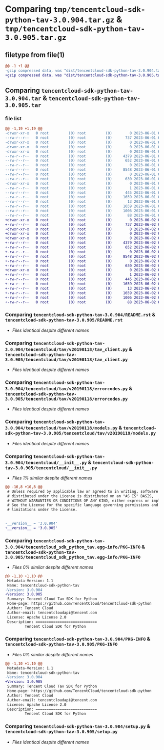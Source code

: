 # Comparing `tmp/tencentcloud-sdk-python-tav-3.0.904.tar.gz` & `tmp/tencentcloud-sdk-python-tav-3.0.905.tar.gz`

## filetype from file(1)

```diff
@@ -1 +1 @@
-gzip compressed data, was "dist/tencentcloud-sdk-python-tav-3.0.904.tar", last modified: Thu Jun  1 02:46:16 2023, max compression
+gzip compressed data, was "dist/tencentcloud-sdk-python-tav-3.0.905.tar", last modified: Fri Jun  2 00:39:07 2023, max compression
```

## Comparing `tencentcloud-sdk-python-tav-3.0.904.tar` & `tencentcloud-sdk-python-tav-3.0.905.tar`

### file list

```diff
@@ -1,19 +1,19 @@
-drwxr-xr-x   0 root         (0) root         (0)        0 2023-06-01 02:46:16.000000 tencentcloud-sdk-python-tav-3.0.904/
--rw-r--r--   0 root         (0) root         (0)      737 2023-06-01 02:46:16.000000 tencentcloud-sdk-python-tav-3.0.904/README.rst
-drwxr-xr-x   0 root         (0) root         (0)        0 2023-06-01 02:46:16.000000 tencentcloud-sdk-python-tav-3.0.904/tencentcloud/
-drwxr-xr-x   0 root         (0) root         (0)        0 2023-06-01 02:46:16.000000 tencentcloud-sdk-python-tav-3.0.904/tencentcloud/tav/
-drwxr-xr-x   0 root         (0) root         (0)        0 2023-06-01 02:46:16.000000 tencentcloud-sdk-python-tav-3.0.904/tencentcloud/tav/v20190118/
--rw-r--r--   0 root         (0) root         (0)     4379 2023-06-01 02:46:16.000000 tencentcloud-sdk-python-tav-3.0.904/tencentcloud/tav/v20190118/tav_client.py
--rw-r--r--   0 root         (0) root         (0)      652 2023-06-01 02:46:16.000000 tencentcloud-sdk-python-tav-3.0.904/tencentcloud/tav/v20190118/errorcodes.py
--rw-r--r--   0 root         (0) root         (0)        0 2023-06-01 02:46:16.000000 tencentcloud-sdk-python-tav-3.0.904/tencentcloud/tav/v20190118/__init__.py
--rw-r--r--   0 root         (0) root         (0)     8548 2023-06-01 02:46:16.000000 tencentcloud-sdk-python-tav-3.0.904/tencentcloud/tav/v20190118/models.py
--rw-r--r--   0 root         (0) root         (0)        0 2023-06-01 02:46:16.000000 tencentcloud-sdk-python-tav-3.0.904/tencentcloud/tav/__init__.py
--rw-r--r--   0 root         (0) root         (0)      630 2023-06-01 02:46:16.000000 tencentcloud-sdk-python-tav-3.0.904/tencentcloud/__init__.py
-drwxr-xr-x   0 root         (0) root         (0)        0 2023-06-01 02:46:16.000000 tencentcloud-sdk-python-tav-3.0.904/tencentcloud_sdk_python_tav.egg-info/
--rw-r--r--   0 root         (0) root         (0)        1 2023-06-01 02:46:16.000000 tencentcloud-sdk-python-tav-3.0.904/tencentcloud_sdk_python_tav.egg-info/dependency_links.txt
--rw-r--r--   0 root         (0) root         (0)      445 2023-06-01 02:46:16.000000 tencentcloud-sdk-python-tav-3.0.904/tencentcloud_sdk_python_tav.egg-info/SOURCES.txt
--rw-r--r--   0 root         (0) root         (0)     1659 2023-06-01 02:46:16.000000 tencentcloud-sdk-python-tav-3.0.904/tencentcloud_sdk_python_tav.egg-info/PKG-INFO
--rw-r--r--   0 root         (0) root         (0)       13 2023-06-01 02:46:16.000000 tencentcloud-sdk-python-tav-3.0.904/tencentcloud_sdk_python_tav.egg-info/top_level.txt
--rw-r--r--   0 root         (0) root         (0)     1659 2023-06-01 02:46:16.000000 tencentcloud-sdk-python-tav-3.0.904/PKG-INFO
--rw-r--r--   0 root         (0) root         (0)     1006 2023-06-01 02:46:16.000000 tencentcloud-sdk-python-tav-3.0.904/setup.py
--rw-r--r--   0 root         (0) root         (0)       88 2023-06-01 02:46:16.000000 tencentcloud-sdk-python-tav-3.0.904/setup.cfg
+drwxr-xr-x   0 root         (0) root         (0)        0 2023-06-02 00:39:07.000000 tencentcloud-sdk-python-tav-3.0.905/
+-rw-r--r--   0 root         (0) root         (0)      737 2023-06-02 00:39:06.000000 tencentcloud-sdk-python-tav-3.0.905/README.rst
+drwxr-xr-x   0 root         (0) root         (0)        0 2023-06-02 00:39:07.000000 tencentcloud-sdk-python-tav-3.0.905/tencentcloud/
+drwxr-xr-x   0 root         (0) root         (0)        0 2023-06-02 00:39:07.000000 tencentcloud-sdk-python-tav-3.0.905/tencentcloud/tav/
+drwxr-xr-x   0 root         (0) root         (0)        0 2023-06-02 00:39:07.000000 tencentcloud-sdk-python-tav-3.0.905/tencentcloud/tav/v20190118/
+-rw-r--r--   0 root         (0) root         (0)     4379 2023-06-02 00:39:06.000000 tencentcloud-sdk-python-tav-3.0.905/tencentcloud/tav/v20190118/tav_client.py
+-rw-r--r--   0 root         (0) root         (0)      652 2023-06-02 00:39:06.000000 tencentcloud-sdk-python-tav-3.0.905/tencentcloud/tav/v20190118/errorcodes.py
+-rw-r--r--   0 root         (0) root         (0)        0 2023-06-02 00:39:06.000000 tencentcloud-sdk-python-tav-3.0.905/tencentcloud/tav/v20190118/__init__.py
+-rw-r--r--   0 root         (0) root         (0)     8548 2023-06-02 00:39:06.000000 tencentcloud-sdk-python-tav-3.0.905/tencentcloud/tav/v20190118/models.py
+-rw-r--r--   0 root         (0) root         (0)        0 2023-06-02 00:39:06.000000 tencentcloud-sdk-python-tav-3.0.905/tencentcloud/tav/__init__.py
+-rw-r--r--   0 root         (0) root         (0)      630 2023-06-02 00:39:06.000000 tencentcloud-sdk-python-tav-3.0.905/tencentcloud/__init__.py
+drwxr-xr-x   0 root         (0) root         (0)        0 2023-06-02 00:39:07.000000 tencentcloud-sdk-python-tav-3.0.905/tencentcloud_sdk_python_tav.egg-info/
+-rw-r--r--   0 root         (0) root         (0)        1 2023-06-02 00:39:07.000000 tencentcloud-sdk-python-tav-3.0.905/tencentcloud_sdk_python_tav.egg-info/dependency_links.txt
+-rw-r--r--   0 root         (0) root         (0)      445 2023-06-02 00:39:07.000000 tencentcloud-sdk-python-tav-3.0.905/tencentcloud_sdk_python_tav.egg-info/SOURCES.txt
+-rw-r--r--   0 root         (0) root         (0)     1659 2023-06-02 00:39:07.000000 tencentcloud-sdk-python-tav-3.0.905/tencentcloud_sdk_python_tav.egg-info/PKG-INFO
+-rw-r--r--   0 root         (0) root         (0)       13 2023-06-02 00:39:07.000000 tencentcloud-sdk-python-tav-3.0.905/tencentcloud_sdk_python_tav.egg-info/top_level.txt
+-rw-r--r--   0 root         (0) root         (0)     1659 2023-06-02 00:39:07.000000 tencentcloud-sdk-python-tav-3.0.905/PKG-INFO
+-rw-r--r--   0 root         (0) root         (0)     1006 2023-06-02 00:39:06.000000 tencentcloud-sdk-python-tav-3.0.905/setup.py
+-rw-r--r--   0 root         (0) root         (0)       88 2023-06-02 00:39:07.000000 tencentcloud-sdk-python-tav-3.0.905/setup.cfg
```

### Comparing `tencentcloud-sdk-python-tav-3.0.904/README.rst` & `tencentcloud-sdk-python-tav-3.0.905/README.rst`

 * *Files identical despite different names*

### Comparing `tencentcloud-sdk-python-tav-3.0.904/tencentcloud/tav/v20190118/tav_client.py` & `tencentcloud-sdk-python-tav-3.0.905/tencentcloud/tav/v20190118/tav_client.py`

 * *Files identical despite different names*

### Comparing `tencentcloud-sdk-python-tav-3.0.904/tencentcloud/tav/v20190118/errorcodes.py` & `tencentcloud-sdk-python-tav-3.0.905/tencentcloud/tav/v20190118/errorcodes.py`

 * *Files identical despite different names*

### Comparing `tencentcloud-sdk-python-tav-3.0.904/tencentcloud/tav/v20190118/models.py` & `tencentcloud-sdk-python-tav-3.0.905/tencentcloud/tav/v20190118/models.py`

 * *Files identical despite different names*

### Comparing `tencentcloud-sdk-python-tav-3.0.904/tencentcloud/__init__.py` & `tencentcloud-sdk-python-tav-3.0.905/tencentcloud/__init__.py`

 * *Files 1% similar despite different names*

```diff
@@ -10,8 +10,8 @@
 # Unless required by applicable law or agreed to in writing, software
 # distributed under the License is distributed on an "AS IS" BASIS,
 # WITHOUT WARRANTIES OR CONDITIONS OF ANY KIND, either express or implied.
 # See the License for the specific language governing permissions and
 # limitations under the License.
 
 
-__version__ = '3.0.904'
+__version__ = '3.0.905'
```

### Comparing `tencentcloud-sdk-python-tav-3.0.904/tencentcloud_sdk_python_tav.egg-info/PKG-INFO` & `tencentcloud-sdk-python-tav-3.0.905/tencentcloud_sdk_python_tav.egg-info/PKG-INFO`

 * *Files 0% similar despite different names*

```diff
@@ -1,10 +1,10 @@
 Metadata-Version: 1.1
 Name: tencentcloud-sdk-python-tav
-Version: 3.0.904
+Version: 3.0.905
 Summary: Tencent Cloud Tav SDK for Python
 Home-page: https://github.com/TencentCloud/tencentcloud-sdk-python
 Author: Tencent Cloud
 Author-email: tencentcloudapi@tencent.com
 License: Apache License 2.0
 Description: ============================
         Tencent Cloud SDK for Python
```

### Comparing `tencentcloud-sdk-python-tav-3.0.904/PKG-INFO` & `tencentcloud-sdk-python-tav-3.0.905/PKG-INFO`

 * *Files 0% similar despite different names*

```diff
@@ -1,10 +1,10 @@
 Metadata-Version: 1.1
 Name: tencentcloud-sdk-python-tav
-Version: 3.0.904
+Version: 3.0.905
 Summary: Tencent Cloud Tav SDK for Python
 Home-page: https://github.com/TencentCloud/tencentcloud-sdk-python
 Author: Tencent Cloud
 Author-email: tencentcloudapi@tencent.com
 License: Apache License 2.0
 Description: ============================
         Tencent Cloud SDK for Python
```

### Comparing `tencentcloud-sdk-python-tav-3.0.904/setup.py` & `tencentcloud-sdk-python-tav-3.0.905/setup.py`

 * *Files identical despite different names*

